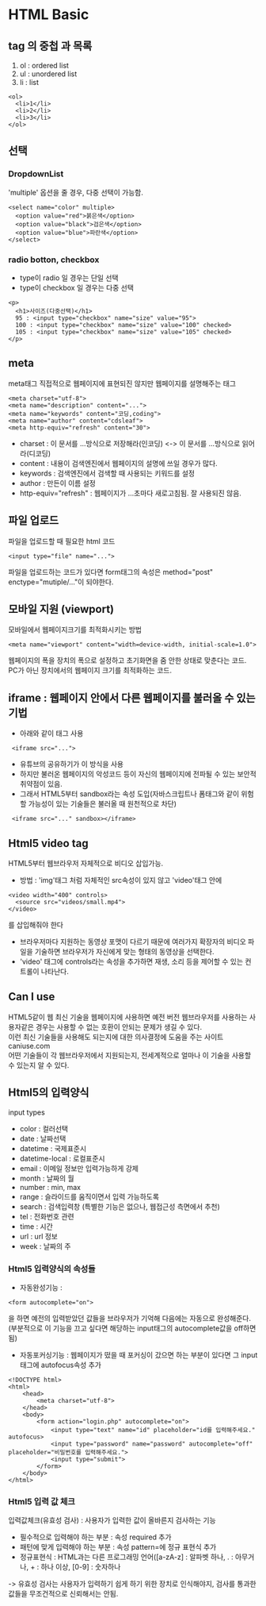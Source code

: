 # HTML Basic

## tag 의 중첩 과 목록


1. ol : ordered list  
2. ul : unordered list
3. li : list  

```
<ol>
  <li>1</li>
  <li>2</li>
  <li>3</li>
</ol>

```

## 선택

###  DropdownList
'multiple' 옵션을 줄 경우, 다중 선택이 가능함.
```
<select name="color" multiple>
  <option value="red">붉은색</option>
  <option value="black">검은색</option>
  <option value="blue">파란색</option>
</select>
```

### radio botton, checkbox
 - type이 radio 일 경우는 단일 선택  
 - type이 checkbox 일 경우는 다중 선택

```
<p>
  <h1>사이즈(다중선택)</h1>
  95 : <input type="checkbox" name="size" value="95">
  100 : <input type="checkbox" name="size" value="100" checked>
  105 : <input type="checkbox" name="size" value="105" checked>
</p>
```


## meta

meta태그 직접적으로 웹페이지에 표현되진 않지만 웹페이지를 설명해주는 태그
```
<meta charset="utf-8">
<meta name="description" content="...">
<meta name="keywords" content="코딩,coding">
<meta name="author" content="cdsleaf">
<meta http-equiv="refresh" content="30">
```
 - charset : 이 문서를 ...방식으로 저장해라(인코딩) <-> 이 문서를 ...방식으로 읽어라(디코딩)
 - content : 내용이 검색엔진에서 웹페이지의 설명에 쓰일 경우가 많다.    
 - keywords : 검색엔진에서 검색할 때 사용되는 키워드를 설정
 - author : 만든이 이름 설정
 - http-equiv="refresh" : 웹페이지가 ...초마다 새로고침됨. 잘 사용되진 않음.


## 파일 업로드

파일을 업로드할 때 필요한 html 코드
```
<input type="file" name="...">
```
파일을 업로드하는 코드가 있다면 form태그의 속성은 method="post" enctype="mutiple/..."이 되야한다.

## 모바일 지원 (viewport)

모바일에서 웹페이지크기를 최적화시키는 방법
```
<meta name="viewport" content="width=device-width, initial-scale=1.0">
```
웹페이지의 폭을 장치의 폭으로 설정하고 초기화면을 줌 안한 상태로 맞춘다는 코드.  
PC가 아닌 장치에서의 웹페이지 크기를 최적화하는 코드.

## iframe : 웹페이지 안에서 다른 웹페이지를 불러올 수 있는 기법
 - 아래와 같이 태그 사용
```
 <iframe src="...">
```
 - 유튜브의 공유하기가 이 방식을 사용
 - 하지만 불러온 웹페이지의 악성코드 등이 자신의 웹페이지에 전파될 수 있는 보안적 취약점이 있음.
 - 그래서 HTML5부터 sandbox라는 속성 도입(자바스크립트나 폼태그와 같이 위험할 가능성이 있는 기술들은 불러올 때 원천적으로 차단)
 ```
  <iframe src="..." sandbox></iframe>
 ```

## Html5 video tag

HTML5부터 웹브라우저 자체적으로 비디오 삽입가능.  
- 방법 : 'img'태그 처럼 자체적인 src속성이 있지 않고 'video'태그 안에
```
<video width="400" controls>
  <source src="videos/small.mp4">
</video>
```
를 삽입해줘야 한다
- 브라우저마다 지원하는 동영상 포맷이 다르기 때문에 여러가지 확장자의 비디오 파일을 기술하면 브라우저가 자신에게 맞는 형태의 동영상을 선택한다.
- 'video' 태그에 controls라는 속성을 추가하면 재생, 소리 등을 제어할 수 있는 컨트롤이 나타난다.

## Can I use

HTML5같이 웹 최신 기술을 웹페이지에 사용하면 예전 버전 웹브라우저를 사용하는 사용자같은 경우는 사용할 수 없는 호환이 안되는 문제가 생길 수 있다.  
이런 최신 기술들을 사용해도 되는지에 대한 의사결정에 도움을 주는 사이트 caniuse.com  
어떤 기술들이 각 웹브라우저에서 지원되는지, 전세계적으로 얼마나 이 기술을 사용할 수 있는지 알 수 있다.

## Html5의 입력양식

input types

 - color : 컬러선택
 - date : 날짜선택
 - datetime : 국제표준시
 - datetime-local : 로컬표준시
 - email : 이메일 정보만 입력가능하게 강제
 - month : 날짜의 월
 - number : min, max
 - range : 슬라이드를 움직이면서 입력 가능하도록
 - search : 검색입력창 (특별한 기능은 없으나, 웹접근성 측면에서 추천)
 - tel : 전화번호 관련
 - time : 시간
 - url : url 정보
 - week : 날짜의 주

### Html5 입력양식의 속성들

- 자동완성기능 :
```
<form autocomplete="on">
```
을 하면 예전의 입력받았던 값들을 브라우저가 기억해 다음에는
자동으로 완성해준다. (부분적으로 이 기능을 끄고 싶다면 해당하는 input태그의 autocomplete값을 off하면 됨)
- 자동포커싱기능 : 웹페이지가 떴을 때 포커싱이 갔으면 하는 부분이 있다면 그 input태그에 autofocus속성 추가

```HTML5
<!DOCTYPE html>
<html>
    <head>
        <meta charset="utf-8">
    </head>
    <body>
        <form action="login.php" autocomplete="on">
            <input type="text" name="id" placeholder="id를 입력해주세요." autofocus>
            <input type="password" name="password" autocomplete="off" placeholder="비밀번호를 입력해주세요.">
            <input type="submit">
        </form>
    </body>
</html>
```

### Html5 입력 값 체크

입력값체크(유효성 검사) : 사용자가 입력한 값이 올바른지 검사하는 기능
- 필수적으로 입력해야 하는 부분 : 속성 required 추가
- 패턴에 맞게 입력해야 하는 부분 : 속성 pattern=에 정규 표현식 추가
- 정규표현식 : HTML과는 다른 프로그래밍 언어([a-zA-z] : 알파벳 하나, . : 아무거나, + : 하나 이상, [0-9] : 숫자하나

-> 유효성 검사는 사용자가 입력하기 쉽게 하기 위한 장치로 인식해야지, 검사를 통과한 값들을 무조건적으로 신뢰해서는 안됨.
